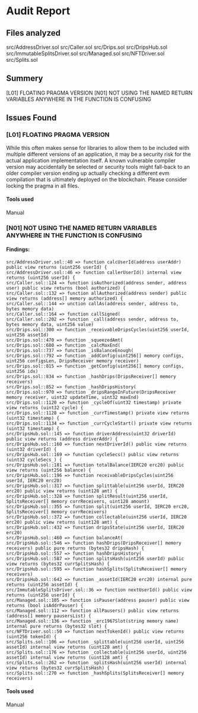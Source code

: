 # Audit Report

## Files analyzed
src/AddressDriver.sol
src/Caller.sol
src/Drips.sol
src/DripsHub.sol
src/ImmutableSplitsDriver.sol
src/Managed.sol
src/NFTDriver.sol
src/Splits.sol

## Summery
[L01] FLOATING PRAGMA VERSION
[N01] NOT USING THE NAMED RETURN VARIABLES ANYWHERE IN THE FUNCTION IS CONFUSING

## Issues Found

### [L01] FLOATING PRAGMA VERSION
While this often makes sense for libraries to allow them to be included with multiple different versions of an application, it may be a security risk for the actual application implementation itself. A known vulnerable compiler version may accidentally be selected or security tools might fall-back to an older compiler version ending up actually checking a different evm compilation that is ultimately deployed on the blockchain.
Please consider locking the pragma in all files.

#### Tools used
Manual

### [N01] NOT USING THE NAMED RETURN VARIABLES ANYWHERE IN THE FUNCTION IS CONFUSING

#### Findings:
```
src/AddressDriver.sol::40 => function calcUserId(address userAddr) public view returns (uint256 userId) {
src/AddressDriver.sol::46 => function callerUserId() internal view returns (uint256 userId) {
src/Caller.sol::124 => function isAuthorized(address sender, address user) public view returns (bool authorized) {
src/Caller.sol::132 => function allAuthorized(address sender) public view returns (address[] memory authorized) {
src/Caller.sol::144 => unction callAs(address sender, address to, bytes memory data)
src/Caller.sol::164 => function callSigned(
src/Caller.sol::202 => function _call(address sender, address to, bytes memory data, uint256 value)
src/Drips.sol::300 => function _receivableDripsCycles(uint256 userId, uint256 assetId)
src/Drips.sol::470 => function _squeezedAmt(
src/Drips.sol::680 => function _calcMaxEnd(
src/Drips.sol::737 => function _isBalanceEnough(
src/Drips.sol::792 => function _addConfig(uint256[] memory configs, uint256 configsLen, DripsReceiver memory receiver)
src/Drips.sol::815 => function _getConfig(uint256[] memory configs, uint256 idx)
src/Drips.sol::834 => function _hashDrips(DripsReceiver[] memory receivers)
src/Drips.sol::852 => function _hashDripsHistory(
src/Drips.sol::970 => function _dripsRangeInFuture(DripsReceiver memory receiver, uint32 updateTime, uint32 maxEnd)
src/Drips.sol::1120 => function _cycleOf(uint32 timestamp) private view returns (uint32 cycle) {
src/Drips.sol::1128 => function _currTimestamp() private view returns (uint32 timestamp) {
src/Drips.sol::1134 => function _currCycleStart() private view returns (uint32 timestamp) {
src/DripsHub.sol::145 => function driverAddress(uint32 driverId) public view returns (address driverAddr) {
src/DripsHub.sol::160 => function nextDriverId() public view returns (uint32 driverId) {
src/DripsHub.sol::169 => function cycleSecs() public view returns (uint32 cycleSecs_) {
src/DripsHub.sol::181 => function totalBalance(IERC20 erc20) public view returns (uint256 balance) {
src/DripsHub.sol::196 => function receivableDripsCycles(uint256 userId, IERC20 erc20)
src/DripsHub.sol::317 => function splittable(uint256 userId, IERC20 erc20) public view returns (uint128 amt) {
src/DripsHub.sol::328 => function splitResult(uint256 userId, SplitsReceiver[] memory currReceivers, uint128 amount)
src/DripsHub.sol::355 => function split(uint256 userId, IERC20 erc20, SplitsReceiver[] memory currReceivers)
src/DripsHub.sol::372 => function collectable(uint256 userId, IERC20 erc20) public view returns (uint128 amt) {
src/DripsHub.sol::432 => function dripsState(uint256 userId, IERC20 erc20)
src/DripsHub.sol::460 => function balanceAt(
src/DripsHub.sol::546 => function hashDrips(DripsReceiver[] memory receivers) public pure returns (bytes32 dripsHash) {
src/DripsHub.sol::557 => function hashDripsHistory(
src/DripsHub.sol::587 => function splitsHash(uint256 userId) public view returns (bytes32 currSplitsHash) {
src/DripsHub.sol::595 => function hashSplits(SplitsReceiver[] memory receivers)
src/DripsHub.sol::642 => function _assetId(IERC20 erc20) internal pure returns (uint256 assetId) {
src/ImmutableSplitsDriver.sol::36 => function nextUserId() public view returns (uint256 userId) {
src/Managed.sol::105 => function isPauser(address pauser) public view returns (bool isAddrPauser) {
src/Managed.sol::112 => function allPausers() public view returns (address[] memory pausersList) {
src/Managed.sol::136 => function _erc1967Slot(string memory name) internal pure returns (bytes32 slot) {
src/NFTDriver.sol::50 => function nextTokenId() public view returns (uint256 tokenId) {
src/Splits.sol::106 => function _splittable(uint256 userId, uint256 assetId) internal view returns (uint128 amt) {
src/Splits.sol::176 => function _collectable(uint256 userId, uint256 assetId) internal view returns (uint128 amt) {
src/Splits.sol::262 => function _splitsHash(uint256 userId) internal view returns (bytes32 currSplitsHash) {
src/Splits.sol::270 => function _hashSplits(SplitsReceiver[] memory receivers)
```

#### Tools used
Manual